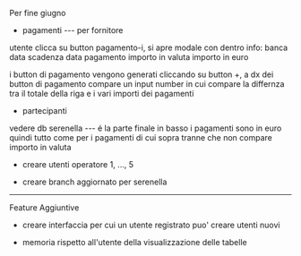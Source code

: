 Per fine giugno 

- pagamenti --- per fornitore

utente clicca su button pagamento-i, si apre modale con dentro info:
banca 
data scadenza 
data pagamento
importo in valuta
importo in euro

i button di pagamento vengono generati cliccando su button +, 
a dx dei button di pagamento compare un input number in cui compare la differnza tra il totale della riga e i vari importi dei pagamenti 


- partecipanti

vedere db serenella --- é la parte finale in basso 
i pagamenti sono in euro quindi tutto come per i pagamenti di cui sopra tranne che non compare importo in valuta


- creare utenti operatore 1, ..., 5


- creare branch aggiornato per serenella 


------





Feature Aggiuntive

- creare interfaccia per cui un utente registrato puo' creare utenti nuovi


- memoria rispetto all'utente della visualizzazione delle tabelle


